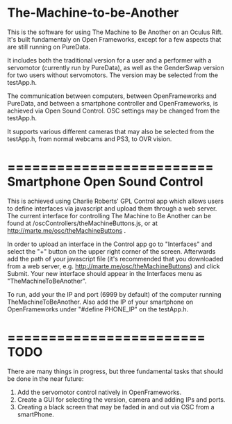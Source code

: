 The-Machine-to-be-Another
=========================
This is the software for using The Machine to Be Another on an Oculus Rift. It's built fundamentaly on Open Frameworks, except for a few aspects that are still running on PureData.

It includes both the traditional version for a user and a performer with a servomotor (currently run by PureData), as well as the GenderSwap version for two users without servomotors. The version may be selected from the testApp.h. 

The communication between computers, between OpenFrameworks and PureData, and between a smartphone controller and OpenFrameworks, is achieved via Open Sound Control. OSC settings may be changed from the testApp.h.

It supports various different cameras that may also be selected from the testApp.h, from normal webcams and PS3, to OVR vision.


=========================
Smartphone Open Sound Control
=========================
This is achieved using Charlie Roberts' GPL Control app which allows users to define interfaces via javascript and upload them through a web server. The current interface for controlling The Machine to Be Another can be found at /oscControllers/theMachineButtons.js, or at http://marte.me/osc/theMachineButtons .

In order to upload an interface in the Control app go to "Interfaces" and select the "+" button on the upper right corner of the screen. Afterwards add the path of your javascript file (it's recommended that you downloaded from a web server, e.g. http://marte.me/osc/theMachineButtons) and click Submit. Your new interface should appear in the Interfaces menu as "TheMachineToBeAnother".

To run, add your the IP and port (6999 by default) of the computer running TheMachineToBeAnother. Also add the IP of your smartphone on OpenFrameworks under "#define PHONE_IP" on the testApp.h.


========================
TODO
========================
There are many things in progress, but three fundamental tasks that should be done in the near future:

1) Add the servomotor control natively in OpenFrameworks.
2) Create a GUI for selecting the version, camera and adding IPs and ports.
3) Creating a black screen that may be faded in and out via OSC from a smartPhone.
